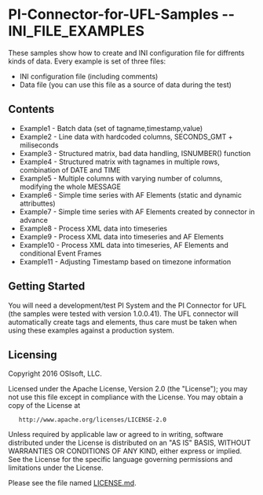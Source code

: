 # PI-Connector-for-UFL-Samples -- INI_FILE_EXAMPLES

These samples show how to create and INI configuration file for diffrents kinds of data. Every example is set of three files:

* INI configuration file (including comments)
* Data file (you can use this file as a source of data during the test)

## Contents

* Example1 - Batch data (set of tagname,timestamp,value)
* Example2 - Line data with hardcoded columns, SECONDS_GMT + miliseconds
* Example3 - Structured matrix, bad data handling, ISNUMBER() function
* Example4 - Structured matrix with tagnames in multiple rows, combination of DATE and TIME
* Example5 - Multiple columns with varying number of columns, modifying the whole MESSAGE
* Example6 - Simple time series with AF Elements (static and dynamic attributtes)
* Example7 - Simple time series with AF Elements created by connector in advance
* Example8 - Process XML data into timeseries
* Example9 - Process XML data into timeseries and AF Elements
* Example10 - Process XML data into timeseries, AF Elements and conditional Event Frames
* Example11 - Adjusting Timestamp based on timezone information

## Getting Started

You will need a development/test PI System and the PI Connector for UFL (the samples were tested with version 1.0.0.41).
The UFL connector will automatically create tags and elements, thus care must be taken when using these examples against a production system.

## Licensing

Copyright 2016 OSIsoft, LLC.

   Licensed under the Apache License, Version 2.0 (the "License");
   you may not use this file except in compliance with the License.
   You may obtain a copy of the License at

       http://www.apache.org/licenses/LICENSE-2.0

   Unless required by applicable law or agreed to in writing, software
   distributed under the License is distributed on an "AS IS" BASIS,
   WITHOUT WARRANTIES OR CONDITIONS OF ANY KIND, either express or implied.
   See the License for the specific language governing permissions and
   limitations under the License.
   
Please see the file named [LICENSE.md](LICENSE.md).
